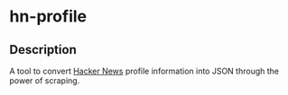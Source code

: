hn-profile
==========

Description
-----------

A tool to convert [Hacker News](http://news.ycombinator.com) profile
information into JSON through the power of scraping.
